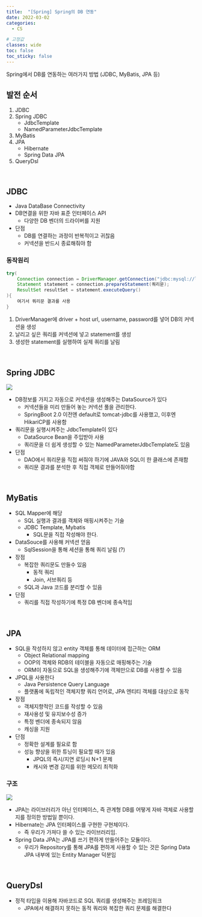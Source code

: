 ```yaml
---
title:  "[Spring] Spring의 DB 연동"
date: 2022-03-02
categories:
  - CS

# 고정값
classes: wide
toc: false
toc_sticky: false
---
```


Spring에서 DB를 연동하는 여러가지 방법 (JDBC, MyBatis, JPA 등)

## 발전 순서

1. JDBC
2. Spring JDBC
    - JdbcTemplate 
    - NamedParameterJdbcTemplate 
3. MyBatis
4. JPA
    - Hibernate
    - Spring Data JPA
5. QueryDsl

<br>

## JDBC

- Java DataBase Connectivity
- DB연결을 위한 자바 표준 인터페이스 API
    - 다양한 DB 벤더의 드라이버를 지원
- 단점
    - DB를 연결하는 과정이 반복적이고 귀찮음
    - 커넥션을 반드시 종료해줘야 함

### 동작원리

```java
try(
    Connection connection = DriverManager.getConnection("jdbc:mysql://localhost/db", "username", "password");
    Statement statement = connection.prepareStatement(쿼리문);
    ResultSet resultSet = statement.executeQuery()
){
    여기서 쿼리문 결과를 사용
}
```

1. DriverManager에 driver + host url, username, password를 넣어 DB의 커넥션을 생성
2. 날리고 싶은 쿼리를 커넥션에 넣고 statement를 생성
3. 생성한 statement를 실행하여 실제 쿼리를 날림

<br>

## Spring JDBC

![](https://user-images.githubusercontent.com/71180414/130788779-559c722e-c658-43ed-a74d-b99b30aad651.png)

- DB정보를 가지고 자동으로 커넥션을 생성해주는 DataSource가 있다
    - 커넥션들을 미리 만들어 놓는 커넥션 풀을 관리한다.
    - SpringBoot 2.0 이전엔 default로 tomcat-jdbc를 사용했고, 이후엔 HikariCP를 사용함
- 쿼리문을 실행시켜주는 JdbcTemplate이 있다
    - DataSource Bean을 주입받아 사용
    - 쿼리문을 더 쉽게 생성할 수 있는 NamedParameterJdbcTemplate도 있음
- 단점
    - DAO에서 쿼리문을 직접 써줘야 하기에 JAVA와 SQL이 한 클래스에 존재함
    - 쿼리문 결과를 분석한 후 직접 객체로 만들어줘야함

<br>

## MyBatis

- SQL Mapper에 해당
    - SQL 실행과 결과를 객체와 매핑시켜주는 기술
    - JDBC Template, Mybatis
        - SQL문을 직접 작성해야 한다.
- DataSouce를 사용해 커넥션 얻음
    - SqlSession을 통해 세션을 통해 쿼리 날림 (?)
- 장점
    - 복잡한 쿼리문도 만들수 있음
        - 동적 쿼리
        - Join, 서브쿼리 등
    - SQL과 Java 코드를 분리할 수 있음
- 단점
    - 쿼리를 직접 작성하기에 특정 DB 벤더에 종속적임

<br>

## JPA

- SQL을 작성하지 않고 entity 객체를 통해 데이터에 접근하는 ORM
    - Object Relational mapping
    - OOP의 객체와 RDB의 테이블을 자동으로 매핑해주는 기술
    - ORM이 자동으로 SQL을 생성해주기에 객체만으로 DB를 사용할 수 있음
- JPQL을 사용한다
    - Java Persistence Query Language
    - 플랫폼에 독립적인 객체지향 쿼리 언어로, JPA 엔티티 객체를 대상으로 동작
- 장점
    - 객체지향적인 코드를 작성할 수 있음
    - 재사용성 및 유지보수성 증가
    - 특정 벤더에 종속되지 않음
    - 캐싱을 지원
- 단점
    - 정확한 설계를 필요로 함
    - 성능 향상을 위한 튜닝이 필요할 때가 있음
        - JPQL의 즉시/지연 로딩시 N+1 문제
        - 캐시와 변경 감지를 위한 메모리 최적화

### 구조

![](https://user-images.githubusercontent.com/71180414/134964280-257dbfcb-213b-47e9-a3a1-f47c281ada42.png)

- JPA는 라이브러리가 아닌 인터페이스, 즉 관계형 DB를 어떻게 자바 객체로 사용할지를 정의한 방법일 뿐이다.
- Hibernate는 JPA 인터페이스를 구현한 구현체이다.
    - 즉 우리가 가져다 쓸 수 있는 라이브러리임.
- Spring Data JPA는 JPA를 쓰기 편하게 만들어주는 모듈이다.
    - 우리가 Repository를 통해 JPA를 편하게 사용할 수 있는 것은 Spring Data JPA 내부에 있는 Entity Manager 덕분임

<br>

## QueryDsl

- 정적 타입을 이용해 자바코드로 SQL 쿼리를 생성해주는 프레임워크
    - JPA에서 해결하지 못하는 동적 쿼리와 복잡한 쿼리 문제를 해결한다

<br>
